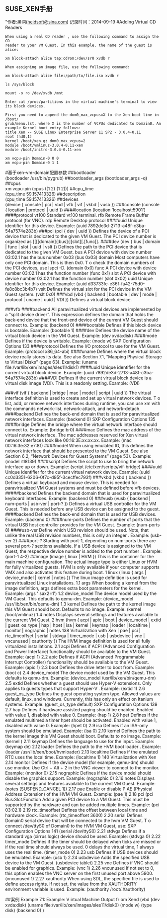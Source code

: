 SUSE_XEN手册
--
"作者:黑洞(heidsoft@sina.com)
 记录时间：2014-09-19
#Adding Virtual CD Readers

	When using a real CD reader , use the following command to assign the CD
	reader to your VM Guest. In this example, the name of the guest is alice:

	xm block-attach alice tap:cdrom:/dev/sr0 xvdb r

	When assigning an image file, use the following command:

	xm block-attach alice file:/path/to/file.iso xvdb r

	ls /sys/block

	mount -o ro /dev/xvdb /mnt

	Enter cat /proc/partitions in the virtual machine's terminal to view
	its block devices.

	First you need to append the dom0_max_vcpus=X to the Xen boot line in /boot/
	grub/menu.lst, where X is the number of VCPUs dedicated to Domain0. An example Kernel boot entry follows:
	title Xen -- SUSE Linux Enterprise Server 11 SP2 - 3.0.4-0.11
	root (hd0,1)
	kernel /boot/xen.gz dom0_max_vcpus=2
	module /boot/vmlinuz-3.0.4-0.11-xen
	module /boot/initrd-3.0.4-0.11-xen

	xm vcpu-pin Domain-0 0 0
	xm vcpu-pin Domain-0 1 1

#基于xen-vm-domain配置参数 
##bootloader 		
	(bootloader /usr/bin/pygrub)
##bootloader_args 
	(bootloader_args -q)
##cpus 			
	 xm vcpu-pin (cpus ((1 2) (1 2)))
##cpu_time 		
	(cpu_time 59.157413326)
##description 	
	(cpu_time 59.157413326)
##devices         
	(device { console | pci | vbd | vfb | vif | vkbd | vusb })
###console
	(console { location | protocol | uuid })
####location
	(location 'localhost:5901')
####protocol
	vt100 Standard vt100 terminal.
	rfb Remote Frame Buffer protocol (for VNC).
	rdp Remote Desktop protocol
####uuid
	Unique identifier for this device. Example:
	(uuid 7892de3d-2713-a48f-c3ba-54a7574e283b)
###pci
	(pci { dev | uuid })
	Defines the device of a PCI device that is dedicated to the given VM Guest. The PCI
	device number is organized as [[[[domain]:]bus]:][slot][.[func]].
####dev
	(dev { bus | domain | func | slot | uuid | vslt })
	Defines the path to the PCI device that is dedicated to the given VM Guest.
	bus
	A PCI device with device number 03:02.1 has the bus number 0x03
	(bus 0x03)
	domain
	Most computers have only one PCI domain. This is then 0x0. T o check the domain
	numbers of the PCI devices, use lspci -D.
	(domain 0x0)
	func
	A PCI device with device number 03:02.1 has the function number
	(func 0x1)
	slot
	A PCI device with device number 03:02.1 has the function number
	(slot 0x02)
	uuid
	Unique identifier for this device. Example:
	(uuid d33733fe-e36f-fa42-75d0-fe8c8bc3b4b7)
	vslt
	Defines the virtual slot for the PCI device in the VM Guest system.
	(vslt 0x0)
###vbd
	(vbd { backend | bootable | dev | mode | protocol | uname | uuid | VDI })
	Defines a virtual block device.

###vfb
####backend
	All paravirtualized virtual devices are implemented by a “split device driver”. This
	expression defines the domain that holds the back-end device that the front-end device
	of the current VM Guest should connect to. Example:
	(backend 0)
####bootable
	Defines if this block device is bootable. Example:
	(bootable 1)
####dev
	Defines the device name of the virtual block device in the VM Guest. Example:
	(dev xvda:disk)
####mode
	Defines if the device is writable. Example:
	(mode w)
	SXP Configuration Options 133
####protocol
	Defines the I/O protocol to use for the VM Guest. Example:
	(protocol x86_64-abi)
####uname
	Defines where the virtual block device really stores its data. See also Section 7.1,
	“Mapping Physical Storage to Virtual Disks” (page 63). Example:
	(uname file:/var/lib/xen/images/sles11/disk1)
####uuid
	Unique identifier for the current virtual block device. Example:
	(uuid 7892de3d-2713-a48f-c3ba-54a7574e283b)
####VDI
	Defines if the current virtual block device is a virtual disk image (VDI). This is a readonly setting. Example:
	(VDI)

###vif
	(vif { backend | bridge | mac | model | script | uuid })
	The virtual interface definition is used to create and set up virtual network devices. T o
	list, add, or remove network interfaces during runtime, you can use xm with the commands network-list, network-attach, and network-detach.
####backend
	Defines the back-end domain that is used for paravirtualized network interfaces. Example:
	(backend 0)
	SXP Configuration Options 135
####bridge
	Defines the bridge where the virtual network interface should connect to. Example:
	(bridge br0)
####mac
	Defines the mac address of the virtual network interface. The mac addresses reserved
	for Xen virtual network interfaces look like 00:16:3E:xx:xx:xx. Example:
	(mac 00:16:3e:32:e7:81)
####model
	When using emulated IO, this defines the network interface that should be presented
	to the VM Guest. See also Section 6.2, “Network Devices for Guest Systems” (page 53).
	Example:
	(model rtl8139)
####script
	Defines the script to use to bring the network interface up or down. Example:
	(script /etc/xen/scripts/vif-bridge)
####uuid
	Unique identifier for the current virtual network device. Example:
	(uuid cc0d3351-6206-0f7c-d95f-3cecffec793f)
###vkbd
	(vkbd { backend })
	Defines a virtual keyboard and mouse device. This is needed for paravirtualized VM
	Guest systems and must be defined before vfb devices.
#####backend
	Defines the backend domain that is used for paravirtualized keyboard interfaces. Example:
	(backend 0)
###vusb
	(vusb { backend | num-ports | usb-ver | port-? })
	Defines a virtual USB controller for the VM Guest. This is needed before any USB
	device can be assigned to the guest.
####backend
	Defines the back-end domain that is used for USB devices. Example:
	(backend 0)
####num-ports
	Defines the number of ports that the virtual USB host controller provides for the VM
	Guest. Example:
	(num-ports 8)
####usb-ver
	Define which USB revision should be used. Note, that unlike the real USB revision
	numbers, this is only an integer . Example:
	(usb-ver 2)
####port-?
	Starting with port-1, depending on num-ports there are several port-? sections
	available. If a USB device is assigned to the VM Guest, the respective device number
	is added to the port number . Example:
	(port-1 4-2)
##image
	(image { linux | HVM })
	This is the container for the main machine configuration. The actual image type is either
	Linux or HVM for fully virtualized guests. HVM is only available if your computer
	supports VMX and also activates this feature during boot.
	1 linux
	(linux { args | device_model | kernel | notes })
	The linux image definition is used for paravirtualized Linux installations.
	1.1 args
	When booting a kernel from the image definition, args defines extra boot parameters
	for the kernel. Example:
	(args ' sax2=1')
	1.2 device_model
	The device model used by the VM Guest. This defaults to qemu-dm. Example:
	(device_model /usr/lib/xen/bin/qemu-dm)
	1.3 kernel
	Defines the path to the kernel image this VM Guest should boot. Defaults to no image.
	Example:
	(kernel /boot/vmlinuz)
	1.4 notes
	Displays several settings and features available to the current VM Guest.
	2 hvm
	(hvm { acpi | apic | boot | device_model | extid | guest_os_type | hap | hpet
	| isa | kernel | keymap | loader | localtime | monitor | nographic | notes
	138 Virtualization with Xen
	| pae | pci | rtc_timeoffset | serial | stdvga | timer_mode | usb | usbdevice
	| vnc | vncunused | xauthority })
	The HVM image definition is used for all fully virtualized installations.
	2.1 acpi
	Defines if ACPI (Advanced Configuration and Power Interface) functionality should
	be available to the VM Guest. Example:
	(acpi 1)
	2.2 apic
	Defines if ACPI (Advanced Programmable Interrupt Controller) functionality should
	be available to the VM Guest. Example:
	(apic 1)
	2.3 boot
	Defines the drive letter to boot from. Example:
	(boot c)
	2.4 device_model
	The device model used by the VM Guest. This defaults to qemu-dm. Example:
	(device_model /usr/lib/xen/bin/qemu-dm)
	2.5 extid
	Defines whether a guest should use Hyper-V extensions. Only applies to guests types
	that support Hyper-V . Example:
	(extid 1)
	2.6 guest_os_type
	Defines the guest operating system type. Allowed values are default, linux, and
	windows. Currently, this has only an effect on Itanium systems. Example:
	(guest_os_type default)
	SXP Configuration Options 139
	2.7 hap
	Defines if hardware assisted paging should be enabled. Enabled with value 1, disabled
	with value 0. Example:
	(hap 1)
	2.8 hpet
	Defines if the emulated multimedia timer hpet should be activated. Enabled with
	value 1, disabled with value 0. Example:
	(hpet 0)
	2.9 isa
	Defines if an ISA-only system should be emulated. Example:
	(isa 0)
	2.10 kernel
	Defines the path to the kernel image this VM Guest should boot. Defaults to no image.
	Example:
	(kernel )
	2.11 keymap
	Defines the language to use for the input. Example:
	(keymap de)
	2.12 loader
	Defines the path to the HVM boot loader . Example:
	(loader /usr/lib/xen/boot/hvmloader)
	2.13 localtime
	Defines if the emulated RTC uses the local time. Example:
	(localtime 1)
	140 Virtualization with Xen
	2.14 monitor
	Defines if the device model (for example, qemu-dm) should use monitor. Use Ctrl +
	Alt + 2 in the VNC viewer to connect to the monitor. Example:
	(monitor 0)
	2.15 nographic
	Defines if the device model should disable the graphics support. Example:
	(nographic 0)
	2.16 notes
	Displays several settings and features available to the current VM Guest. Example:
	(notes (SUSPEND_CANCEL 1))
	2.17 pae
	Enable or disable P AE (Physical Address Extension) of the HVM VM Guest. Example:
	(pae 1)
	2.18 pci
	(pci Bus:Slot.Function
	Add a given PCI device to a VM Guest. This must be supported by the hardware and
	can be added multiple times. Example:
	(pci 03:02.1)
	2.19 rtc_timeoffset
	Defines the offset between local time and hardware clock. Example:
	(rtc_timeoffset 3600)
	2.20 serial
	Defines Domain0 serial device that will be connected to the hvm VM Guest. T o connect
	/dev/ttyS0 of Domain0 to the HVM VM Guest, use:
	SXP Configuration Options 141
	(serial /dev/ttyS0)
	2.21 stdvga
	Defines if a standard vga (cirrus logic) device should be used. Example:
	(stdvga 0)
	2.22 timer_mode
	Defines if the timer should be delayed when ticks are missed or if the real time should
	always be used. 0 delays the virtual time, 1 always uses the real time.
	(timer_mode 0)
	2.23 usb
	Defines if USB devices should be emulated. Example:
	(usb 1)
	2.24 usbdevice
	Adds the specified USB device to the VM Guest.
	(usbdevice tablet)
	2.25 vnc
	Defines if VNC should be enabled for graphics. Example:
	(vnc 1)
	2.26 vncunused
	If not set to 0, this option enables the VNC server on the first unused port above 5900.
	(vncunused 1)
	2.27 xauthority
	When using SDL, the specified file is used to define access rights. If not set, the value
	from the XAUTHORITY environment variable is used. Example:
	(xauthority /root/.Xauthority)

##案例
	Example 7.1: Example: V irtual Machine Output fr om Xend
	(vbd
	(dev xvda:disk)
	(uname file:/var/lib/xen/images/sles11/disk0)
	(mode w)
	(type disk)
	(backend 0)
	)

